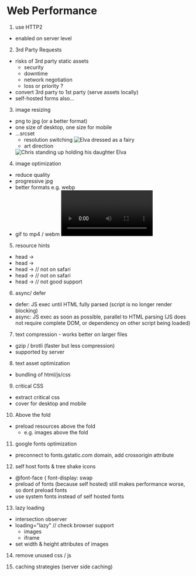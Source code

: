# Web Performance

1. use HTTP2
- enabled on server level

2. 3rd Party Requests
- risks of 3rd party static assets
  - security
  - downtime
  - network negotiation
  - loss or priority ?
- convert 3rd party to 1st party (serve assets locally)
- self-hosted forms also...

3. image resizing
- png to jpg (or a better format)
- one size of desktop, one size for mobile
- ...srcset
  - resolution switching
  <img srcset="elva-fairy-480w.jpg 480w,
             elva-fairy-800w.jpg 800w"
     sizes="(max-width: 600px) 480px,
            800px"
     src="elva-fairy-800w.jpg"
     alt="Elva dressed as a fairy">
  - art direction
  <picture>
    <source media="(max-width: 799px)" srcset="elva-480w-close-portrait.jpg">
    <source media="(min-width: 800px)" srcset="elva-800w.jpg">
    <img src="elva-800w.jpg" alt="Chris standing up holding his daughter Elva">
  </picture>

4. image optimization
- reduce quality
- progressive jpg
- better formats e.g. webp
- gif to mp4 / webm
  <video controls width="250">
      <source src="/media/cc0-videos/flower.webm" type="video/webm">
      <source src="/media/cc0-videos/flower.mp4" type="video/mp4">
      Sorry, your browser doesn't support embedded videos.
  </video>

5. resource hints
- head -> <link rel="dns-prefetch" href="https://some.3pl-or-Cdn.com">
- head -> <link rel="preconnect" href="https://some.3pl-or-Cdn.com">
- head -> <link rel="prefetch" href="https://some.3pl-or-Cdn.com"> // not on safari
- head -> <link rel="preload" href="https://some.3pl-or-Cdn.com/somefile.js" as="script"> // not on safari
- head -> <link rel="prerender" href="https://example.com/another-page"> // not good support

6. async/ defer
- defer: JS exec until HTML fully parsed (script is no longer render blocking)
- async: JS exec as soon as possible, parallel to HTML parsing (JS does not require complete DOM, or dependency on other script being loaded)

7. text compression - works better on larger files
- gzip / brotli (faster but less compression)
- supported by server

8. text asset optimization
- bundling of html/js/css

9. critical CSS
- extract critical css
- cover for desktop and mobile


10. Above the fold
- preload resources above the fold
  - e.g. images above the fold

11. google fonts optimization
- preconnect to fonts.gstatic.com domain, add crossorigin attribute

12. self host fonts & tree shake icons
- @font-face { font-display: swap
- preload of fonts (because self hosted) still makes performance worse, so dont preload fonts
- use system fonts instead of self hosted fonts

13. lazy loading
- intersection observer
- loading="lazy" //  check browser support
  - images 
  - iframe
- set width & height attributes of images

14. remove unused css / js

15. caching strategies (server side caching)